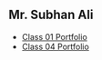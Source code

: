 ## Mr. Subhan Ali
- [Class 01 Portfolio](../Classes/Class%2001/Class%2001%20Portfolio.md)
- [Class 04 Portfolio](../Classes/Class%2004/Class%2004%20Portfolio.md)